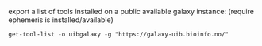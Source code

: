 export a list of tools installed on a public available galaxy instance:
(require ephemeris is installed/available)
```
get-tool-list -o uibgalaxy -g "https://galaxy-uib.bioinfo.no/"
```
